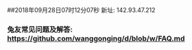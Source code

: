 ##2018年09月28日07时12分07秒 新址: 142.93.47.212
### 兔友常见问题及解答: https://github.com/wanggonging/d/blob/w/FAQ.md
